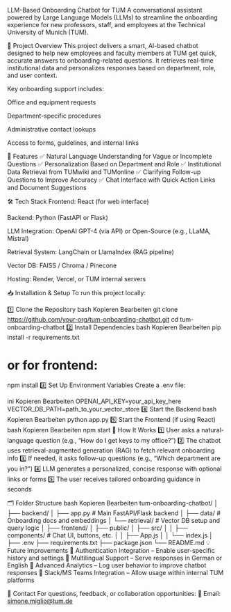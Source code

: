 LLM-Based Onboarding Chatbot for TUM
A conversational assistant powered by Large Language Models (LLMs) to streamline the onboarding experience for new professors, staff, and employees at the Technical University of Munich (TUM).

📌 Project Overview
This project delivers a smart, AI-based chatbot designed to help new employees and faculty members at TUM get quick, accurate answers to onboarding-related questions. It retrieves real-time institutional data and personalizes responses based on department, role, and user context.

Key onboarding support includes:

Office and equipment requests

Department-specific procedures

Administrative contact lookups

Access to forms, guidelines, and internal links

🚀 Features
✅ Natural Language Understanding for Vague or Incomplete Questions
✅ Personalization Based on Department and Role
✅ Institutional Data Retrieval from TUMwiki and TUMonline
✅ Clarifying Follow-up Questions to Improve Accuracy
✅ Chat Interface with Quick Action Links and Document Suggestions

🛠️ Tech Stack
Frontend: React (for web interface)

Backend: Python (FastAPI or Flask)

LLM Integration: OpenAI GPT-4 (via API) or Open-Source (e.g., LLaMA, Mistral)

Retrieval System: LangChain or LlamaIndex (RAG pipeline)

Vector DB: FAISS / Chroma / Pinecone

Hosting: Render, Vercel, or TUM internal servers

📥 Installation & Setup
To run this project locally:

1️⃣ Clone the Repository
bash
Kopieren
Bearbeiten
git clone https://github.com/your-org/tum-onboarding-chatbot.git
cd tum-onboarding-chatbot
2️⃣ Install Dependencies
bash
Kopieren
Bearbeiten
pip install -r requirements.txt
# or for frontend:
npm install
3️⃣ Set Up Environment Variables
Create a .env file:

ini
Kopieren
Bearbeiten
OPENAI_API_KEY=your_api_key_here
VECTOR_DB_PATH=path_to_your_vector_store
4️⃣ Start the Backend
bash
Kopieren
Bearbeiten
python app.py
5️⃣ Start the Frontend (if using React)
bash
Kopieren
Bearbeiten
npm start
💬 How It Works
1️⃣ User asks a natural-language question (e.g., “How do I get keys to my office?”)
2️⃣ The chatbot uses retrieval-augmented generation (RAG) to fetch relevant onboarding info
3️⃣ If needed, it asks follow-up questions (e.g., “Which department are you in?”)
4️⃣ LLM generates a personalized, concise response with optional links or forms
5️⃣ The user receives tailored onboarding guidance in seconds

🗂 Folder Structure
bash
Kopieren
Bearbeiten
tum-onboarding-chatbot/
│
├── backend/
│   ├── app.py                 # Main FastAPI/Flask backend
│   ├── data/                  # Onboarding docs and embeddings
│   └── retrieval/             # Vector DB setup and query logic
│
├── frontend/
│   ├── public/
│   ├── src/
│   │   ├── components/        # Chat UI, buttons, etc.
│   │   ├── App.js
│   │   └── index.js
│
├── .env
├── requirements.txt
├── package.json
└── README.md
💡 Future Improvements
🔹 Authentication Integration – Enable user-specific history and settings
🔹 Multilingual Support – Serve responses in German or English
🔹 Advanced Analytics – Log user behavior to improve chatbot responses
🔹 Slack/MS Teams Integration – Allow usage within internal TUM platforms

📩 Contact
For questions, feedback, or collaboration opportunities:
📧 Email: simone.miglio@tum.de

